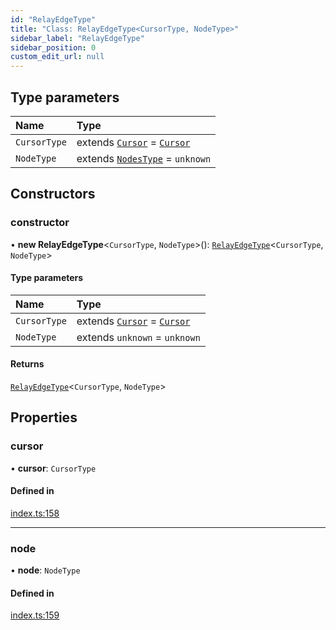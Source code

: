 ```yaml
---
id: "RelayEdgeType"
title: "Class: RelayEdgeType<CursorType, NodeType>"
sidebar_label: "RelayEdgeType"
sidebar_position: 0
custom_edit_url: null
---
```


## Type parameters

| Name | Type |
| :------ | :------ |
| `CursorType` | extends [`Cursor`](../interfaces/Cursor.md) = [`Cursor`](../interfaces/Cursor.md) |
| `NodeType` | extends [`NodesType`](../modules.md#nodestype) = `unknown` |

## Constructors

### constructor

• **new RelayEdgeType**\<`CursorType`, `NodeType`\>(): [`RelayEdgeType`](RelayEdgeType.md)\<`CursorType`, `NodeType`\>

#### Type parameters

| Name | Type |
| :------ | :------ |
| `CursorType` | extends [`Cursor`](../interfaces/Cursor.md) = [`Cursor`](../interfaces/Cursor.md) |
| `NodeType` | extends `unknown` = `unknown` |

#### Returns

[`RelayEdgeType`](RelayEdgeType.md)\<`CursorType`, `NodeType`\>

## Properties

### cursor

• **cursor**: `CursorType`

#### Defined in

[index.ts:158](https://github.com/johnsonjo4531/typegraphql-relay-connections/blob/6b2073a/src/index.ts#L158)

___

### node

• **node**: `NodeType`

#### Defined in

[index.ts:159](https://github.com/johnsonjo4531/typegraphql-relay-connections/blob/6b2073a/src/index.ts#L159)
